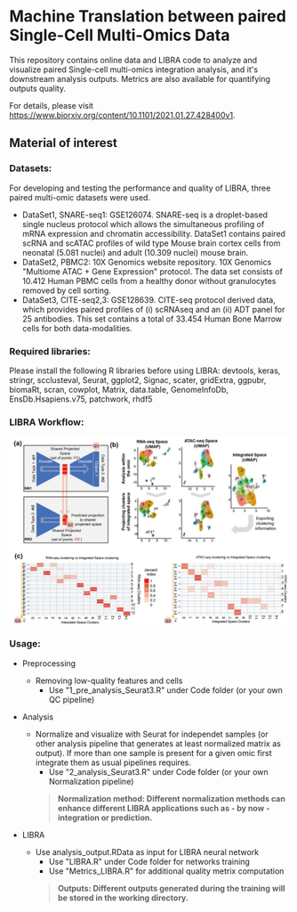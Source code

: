 # Machine Translation between paired Single-Cell Multi-Omics Data
This repository contains online data and LIBRA code to analyze and visualize paired Single-cell multi-omics integration analysis, and it's downstream analysis outputs. Metrics are also available for quantifying outputs quality. 

For details, please visit https://www.biorxiv.org/content/10.1101/2021.01.27.428400v1.

## Material of interest

### Datasets:
For developing and testing the performance and quality of LIBRA, three paired multi-omic datasets were used.

- DataSet1, SNARE-seq1: GSE126074. SNARE-seq is a droplet-based single nucleus protocol which allows the simultaneous profiling of mRNA expression and chromatin accessibility. DataSet1 contains paired scRNA and scATAC profiles of wild type Mouse brain cortex cells from neonatal (5.081 nuclei) and adult (10.309 nuclei) mouse brain.
- DataSet2, PBMC2: 10X Genomics website repository. 10X Genomics "Multiome ATAC + Gene Expression" protocol. The data set consists of 10.412 Human PBMC cells from a healthy donor without granulocytes removed by cell sorting.
- DataSet3, CITE-seq2,3: GSE128639. CITE-seq protocol derived data, which provides paired profiles of (i) scRNAseq and an (ii) ADT panel for 25 antibodies. This set contains a total of 33.454 Human Bone Marrow cells for both data-modalities.

### Required libraries:
Please install the following R libraries before using LIBRA: devtools, keras, stringr, scclusteval, Seurat, ggplot2, Signac, scater, gridExtra, ggpubr, biomaRt, scran, cowplot, Matrix, data.table, GenomeInfoDb, EnsDb.Hsapiens.v75, patchwork, rhdf5


### LIBRA Workflow:
![workflow.png](https://github.com/TranslationalBioinformaticsUnit/LIBRA/blob/main/workflow.png)


### Usage:
- Preprocessing
  - Removing low-quality features and cells
    - Use "1_pre_analysis_Seurat3.R" under Code folder (or your own QC pipeline)
    
- Analysis
  - Normalize and visualize with Seurat for independet samples (or other analysis pipeline that generates at least normalized matrix as output). If more than one sample is present for a given omic first integrate them as usual pipelines requires.
    - Use "2_analysis_Seurat3.R" under Code folder (or your own Normalization pipeline)
    > **Normalization method: Different normalization methods can enhance different LIBRA applications such as - by now - integration or prediction.** 

- LIBRA 
  - Use analysis_output.RData as input for LIBRA neural network
    - Use "LIBRA.R" under Code folder for networks training
    - Use "Metrics_LIBRA.R" for additional quality metrix computation
    > **Outputs: Different outputs generated during the training will be stored in the working directory.**
